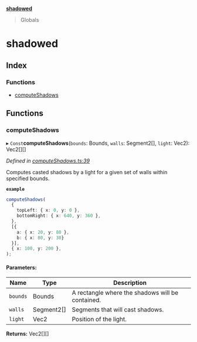 **[shadowed](README.md)**

> Globals

# shadowed

## Index

### Functions

* [computeShadows](README.md#computeshadows)

## Functions

### computeShadows

▸ `Const`**computeShadows**(`bounds`: Bounds, `walls`: Segment2[], `light`: Vec2): Vec2[][]

*Defined in [computeShadows.ts:39](https://github.com/MD4/shadowed/blob/3e2bacb/src/computeShadows.ts#L39)*

Computes casted shadows by a light for a given set of walls within specified bounds.

**`example`** 
```ts
computeShadows(
  {
    topLeft: { x: 0, y: 0 },
    bottomRight: { x: 640, y: 360 },
  },
  [{
    a: { x: 20, y: 80 },
    b: { x: 80, y: 30}
  }],
  { x: 100, y: 200 },
);
```

#### Parameters:

Name | Type | Description |
------ | ------ | ------ |
`bounds` | Bounds | A rectangle where the shadows will be contained. |
`walls` | Segment2[] | Segments that will cast shadows. |
`light` | Vec2 | Position of the light.  |

**Returns:** Vec2[][]
